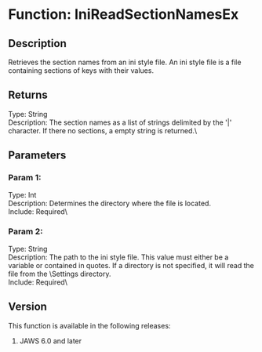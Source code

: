 # Function: IniReadSectionNamesEx

## Description

Retrieves the section names from an ini style file. An ini style file is
a file containing sections of keys with their values.

## Returns

Type: String\
Description: The section names as a list of strings delimited by the
\'\|\' character. If there no sections, a empty string is returned.\

## Parameters

### Param 1:

Type: Int\
Description: Determines the directory where the file is located.\
Include: Required\

### Param 2:

Type: String\
Description: The path to the ini style file. This value must either be a
variable or contained in quotes. If a directory is not specified, it
will read the file from the \\Settings directory.\
Include: Required\

## Version

This function is available in the following releases:

1.  JAWS 6.0 and later
